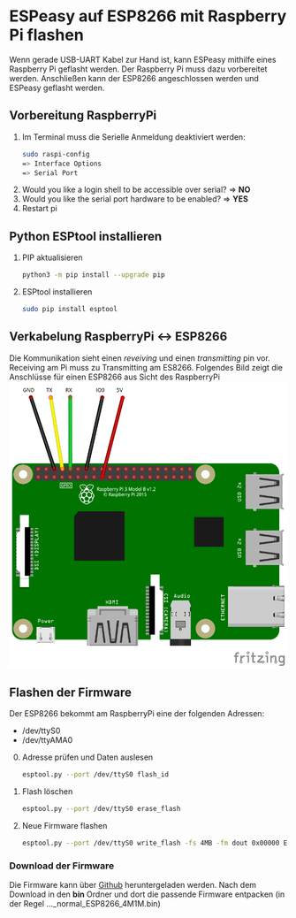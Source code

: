 # ESPeasy auf ESP8266 mit Raspberry Pi flashen
Wenn gerade USB-UART Kabel zur Hand ist, kann ESPeasy mithilfe eines Raspberry Pi geflasht werden. Der Raspberry Pi muss dazu vorbereitet werden. Anschließen kann der ESP8266 angeschlossen werden und ESPeasy geflasht werden.

## Vorbereitung RaspberryPi
1. Im Terminal muss die Serielle Anmeldung deaktiviert werden:
    ```sh
    sudo raspi-config
    => Interface Options
    => Serial Port
    ```
2. Would you like a login shell to be accessible over serial? => **NO**
3. Would you like the serial port hardware to be enabled? => **YES**
4. Restart pi

## Python ESPtool installieren
1. PIP aktualisieren
    ```sh
    python3 -m pip install --upgrade pip
    ```
2. ESPtool installieren
    ```sh
    sudo pip install esptool
    ```

## Verkabelung RaspberryPi <-> ESP8266
Die Kommunikation sieht einen *reveiving* und einen *transmitting* pin vor. Receiving am Pi muss zu Transmitting am ES8266. Folgendes Bild zeigt die Anschlüsse für einen ESP8266 aus Sicht des RaspberryPi
![Layout](images/pi-to-esp.png)

## Flashen der Firmware
Der ESP8266 bekommt am RaspberryPi eine der folgenden Adressen: 
  - /dev/ttyS0
  - /dev/ttyAMA0

0. Adresse prüfen und Daten auslesen
    ```sh
    esptool.py --port /dev/ttyS0 flash_id
    ```
1. Flash löschen
    ```sh
    esptool.py --port /dev/ttyS0 erase_flash
    ```
2. Neue Firmware flashen
    ```sh
    esptool.py --port /dev/ttyS0 write_flash -fs 4MB -fm dout 0x00000 ESP_Easy_mega_**xxxxx**_normal_ESP8266_4M1M.bin
    ```
    
### Download der Firmware
Die Firmware kann über [Github](https://github.com/letscontrolit/ESPEasy/releases) heruntergeladen werden.
Nach dem Download in den **bin** Ordner und dort die passende Firmware entpacken (in der Regel ..._normal_ESP8266_4M1M.bin)
